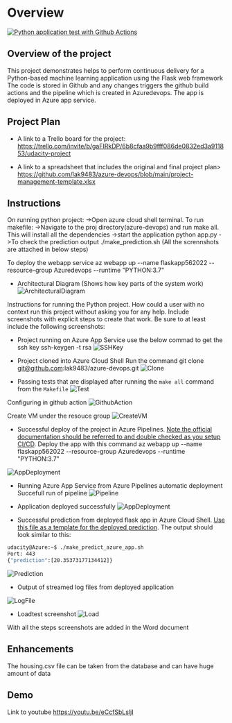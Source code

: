 # Overview

[![Python application test with Github Actions](https://github.com/lak9483/azure-devops/actions/workflows/pythonapp.yml/badge.svg)](https://github.com/lak9483/azure-devops/actions/workflows/pythonapp.yml)

## Overview of the project
This project demonstrates helps to perform continuous delivery for a Python-based machine learning application using the Flask web framework
The code is stored in Github and any changes triggers the github build actions and the pipeline which is created in Azuredevops.
The app is deployed in Azure app service.

## Project Plan

* A link to a Trello board for the project:
https://trello.com/invite/b/gaFIRkDP/6b8cfaa9b9fff086de0832ed3a911853/udacity-project

* A link to a spreadsheet that includes the original and final project plan>
https://github.com/lak9483/azure-devops/blob/main/project-management-template.xlsx
## Instructions

On running python project:
->Open azure cloud shell terminal.
To run makefile:
->Navigate to the proj directory(azure-devops) and run
  make all. This will install all the dependencies
->start the application
  python app.py
->To check the prediction output
  ./make_prediction.sh
(All the scrennshots are attached in below steps)

To deploy the webapp service
az webapp up --name flaskapp562022 --resource-group Azuredevops --runtime "PYTHON:3.7"

* Architectural Diagram (Shows how key parts of the system work)
![ArchitecturalDiagram](/Screenshots/ArchitecturalDiagram.png)

Instructions for running the Python project.  How could a user with no context run this project without asking you for any help.  Include screenshots with explicit steps to create that work. Be sure to at least include the following screenshots:

* Project running on Azure App Service
use the below commad to get the ssh key
ssh-keygen -t rsa
![SSHKey](/Screenshots/SSHKey.png)

* Project cloned into Azure Cloud Shell
Run the command git clone git@github.com:lak9483/azure-devops.git
![Clone](/Screenshots/GitClone.png)

* Passing tests that are displayed after running the `make all` command from the `Makefile`
![Test](/Screenshots/RunTest.png)

Configuring in github action
![GithubAction](/Screenshots/GithubAction.png)

Create VM under the resouce group
![CreateVM](/Screenshots/CreateVM.png)

* Successful deploy of the project in Azure Pipelines.  [Note the official documentation should be referred to and double checked as you setup CI/CD](https://docs.microsoft.com/en-us/azure/devops/pipelines/ecosystems/python-webapp?view=azure-devops).
Deploy the app with this command az webapp up --name flaskapp562022 --resource-group Azuredevops --runtime "PYTHON:3.7"

![AppDeployment](/Screenshots/AppDeployment.png)

* Running Azure App Service from Azure Pipelines automatic deployment
Succefull run of pipeline
![Pipeline](/Screenshots/Pipeline.png)

* Application deployed successfully 
![AppDeployment](/Screenshots/WebApp.png)

* Successful prediction from deployed flask app in Azure Cloud Shell.  [Use this file as a template for the deployed prediction](https://github.com/udacity/nd082-Azure-Cloud-DevOps-Starter-Code/blob/master/C2-AgileDevelopmentwithAzure/project/starter_files/flask-sklearn/make_predict_azure_app.sh).
The output should look similar to this:

```bash
udacity@Azure:~$ ./make_predict_azure_app.sh
Port: 443
{"prediction":[20.35373177134412]}
```
![Prediction](/Screenshots/Prediction.png)

* Output of streamed log files from deployed application

![LogFile](/Screenshots/LogFile.png)

* Loadtest screenshot
![Load](/Screenshots/Linttest.png)

With all the steps screenshots are added in the Word document

## Enhancements

The housing.csv file can be taken from the database and can have huge amount of data

## Demo 
Link to youtube
https://youtu.be/eCcfSbLsljI


